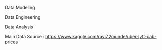 Data Modeling


Data Engineering


Data Analysis

Main Data Source : https://www.kaggle.com/ravi72munde/uber-lyft-cab-prices
